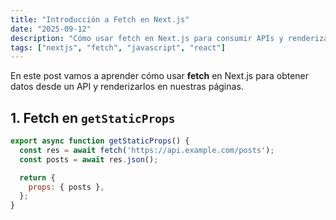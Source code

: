 ```yaml
---
title: "Introducción a Fetch en Next.js"
date: "2025-09-12"
description: "Cómo usar fetch en Next.js para consumir APIs y renderizar datos en páginas estáticas y dinámicas."
tags: ["nextjs", "fetch", "javascript", "react"]
---
```


En este post vamos a aprender cómo usar **fetch** en Next.js para obtener datos desde un API y renderizarlos en nuestras páginas.

## 1. Fetch en `getStaticProps`

```js
export async function getStaticProps() {
  const res = await fetch('https://api.example.com/posts');
  const posts = await res.json();

  return {
    props: { posts },
  };
}
